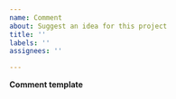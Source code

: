 ```yaml
---
name: Comment
about: Suggest an idea for this project
title: ''
labels: ''
assignees: ''

---
```


**Comment template**